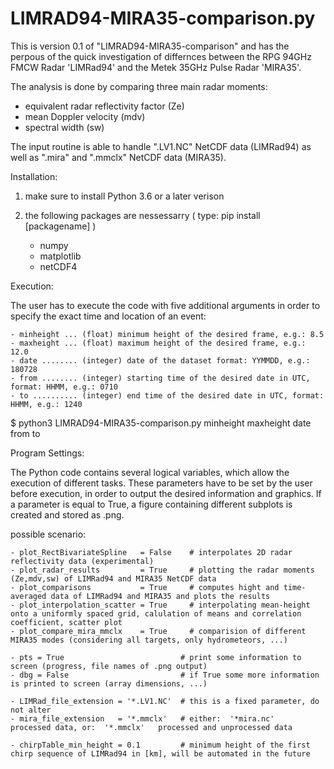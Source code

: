# LIMRAD94-MIRA35-comparison.py
This is version 0.1 of "LIMRAD94-MIRA35-comparison" and has the perpous of the quick investigation of differnces between the RPG 94GHz FMCW Radar 'LIMRad94' and the Metek 35GHz Pulse Radar 'MIRA35'.

The analysis is done by comparing three main radar moments: 
  - equivalent radar reflectivity factor (Ze)
  - mean Doppler velocity (mdv)
  - spectral width (sw)

The input routine is able to handle ".LV1.NC" NetCDF data (LIMRad94) as well as ".mira" and ".mmclx" NetCDF data (MIRA35).


Installation:

  1.  make sure to install Python 3.6 or a later verison
  
  2.  the following packages are nessessarry ( type:  pip install [packagename] )
        - numpy
        - matplotlib
        - netCDF4
  
Execution:
  
  The user has to execute the code with five additional arguments in order to specify the exact time and location of an event:
    
    - minheight ... (float) minimum height of the desired frame, e.g.: 8.5
    - maxheight ... (float) maximum height of the desired frame, e.g.: 12.0
    - date ........ (integer) date of the dataset format: YYMMDD, e.g.: 180728
    - from ........ (integer) starting time of the desired date in UTC, format: HHMM, e.g.: 0710
    - to .......... (integer) end time of the desired date in UTC, format: HHMM, e.g.: 1240

  $ python3 LIMRAD94-MIRA35-comparison.py minheight maxheight date from to


Program Settings:

  The Python code contains several logical variables, which allow the execution of different tasks.
  These parameters have to be set by the user before execution, in order to output the desired information and graphics.
  If a parameter is equal to True, a figure containing different subplots is created and stored as .png.

  possible scenario:

    - plot_RectBivariateSpline   = False    # interpolates 2D radar reflectivity data (experimental)
    - plot_radar_results         = True     # plotting the radar moments (Ze,mdv,sw) of LIMRad94 and MIRA35 NetCDF data
    - plot_comparisons           = True     # computes hight and time-averaged data of LIMRad94 and MIRA35 and plots the results
    - plot_interpolation_scatter = True     # interpolating mean-height onto a uniformly spaced grid, calulation of means and correlation coefficient, scatter plot
    - plot_compare_mira_mmclx    = True     # comparision of different MIRA35 modes (considering all targets, only hydrometeors, ...)

    - pts = True                          # print some information to screen (progress, file names of .png output)
    - dbg = False                         # if True some more information is printed to screen (array dimensions, ...)

    - LIMRad_file_extension = '*.LV1.NC'  # this is a fixed parameter, do not alter
    - mira_file_extension   = '*.mmclx'   # either:  '*mira.nc'   processed data, or:  '*.mmclx'   processed and unprocessed data

    - chirpTable_min_height = 0.1         # minimum height of the first chirp sequence of LIMRad94 in [km], will be automated in the future
  


